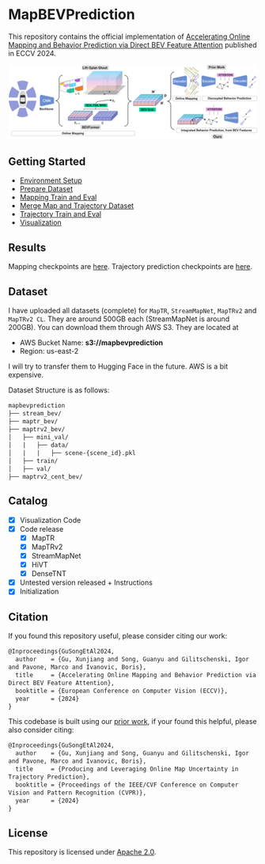 # MapBEVPrediction
This repository contains the official implementation of [Accelerating Online Mapping and Behavior Prediction via Direct BEV Feature Attention](https://arxiv.org/abs/2407.06683) published in ECCV 2024. 

![](assets/flowchart.png)

## Getting Started
- [Environment Setup](docs/env.md)
- [Prepare Dataset](docs/prepare_dataset.md)
- [Mapping Train and Eval](docs/map.md)
- [Merge Map and Trajectory Dataset](docs/adaptor.md)
- [Trajectory Train and Eval](docs/trj.md)
- [Visualization](docs/visualization.md)

## Results

Mapping checkpoints are [here](https://drive.google.com/drive/folders/1ZhCv4Z_yI7PLirHLS64luE1fV2EPG0sB?usp=sharing). Trajectory prediction checkpoints are [here](https://drive.google.com/drive/folders/1e0xRQqlIhYaAz3ErfNhZ57FCGN97vyzt?usp=sharing). 

## Dataset

I have uploaded all datasets (complete) for `MapTR`, `StreamMapNet`, `MapTRv2` and `MapTRv2 CL`. They are around 500GB each (StreamMapNet is around 200GB). You can download them through AWS S3. They are located at 
- AWS Bucket Name: **s3://mapbevprediction**
- Region: us-east-2

I will try to transfer them to Hugging Face in the future. AWS is a bit expensive.

Dataset Structure is as follows:
```
mapbevprediction
├── stream_bev/
├── maptr_bev/
├── maptrv2_bev/
│   ├── mini_val/
│   |   ├── data/
│   |   |   ├── scene-{scene_id}.pkl
│   ├── train/
│   ├── val/
├── maptrv2_cent_bev/
```

## Catalog

- [x] Visualization Code
- [x] Code release
  - [x] MapTR
  - [x] MapTRv2
  - [x] StreamMapNet
  - [x] HiVT
  - [x] DenseTNT
- [x] Untested version released + Instructions
- [x] Initialization

## Citation

If you found this repository useful, please consider citing our work:

```
@Inproceedings{GuSongEtAl2024,
  author    = {Gu, Xunjiang and Song, Guanyu and Gilitschenski, Igor and Pavone, Marco and Ivanovic, Boris},
  title     = {Accelerating Online Mapping and Behavior Prediction via Direct BEV Feature Attention},
  booktitle = {European Conference on Computer Vision (ECCV)},
  year      = {2024}
}
```

This codebase is built using our [prior work](https://github.com/alfredgu001324/MapUncertaintyPrediction), if your found this helpful, please also consider citing:

```
@Inproceedings{GuSongEtAl2024,
  author    = {Gu, Xunjiang and Song, Guanyu and Gilitschenski, Igor and Pavone, Marco and Ivanovic, Boris},
  title     = {Producing and Leveraging Online Map Uncertainty in Trajectory Prediction},
  booktitle = {Proceedings of the IEEE/CVF Conference on Computer Vision and Pattern Recognition (CVPR)},
  year      = {2024}
}
```

## License

This repository is licensed under [Apache 2.0](LICENSE).